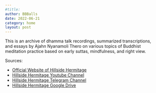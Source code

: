 ```yaml
---
#title:
author: BBBalls
date: 2022-06-21
category: home
layout: post
---
```


This is an archive of dhamma talk recordings, summarized transcriptions, and essays by Ajahn Nyanamoli Thero on various topics of Buddhist meditation practice based on early suttas, mindfulness, and right view.

Sources:
* [Official Website of Hillside Hermitage](https://www.hillsidehermitage.org/)
* [Hillside Hermitage Youtube Channel](https://www.youtube.com/channel/UCKejmWAt_kNpRMq5gQEGAqw)
* [Hillside Hermitage Telegram Channel](https://t.me/HillsideHermitage)
* [Hillside Hermitage Google Drive](https://drive.google.com/drive/folders/14bZ-9tSiSY8LdZFFbcP0rR-eEMOUC3tg)

